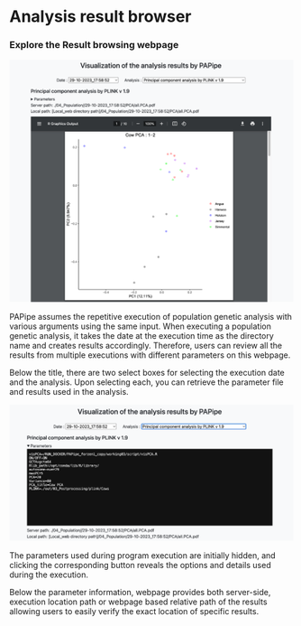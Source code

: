 # Analysis result browser

### Explore the Result browsing webpage

![fig1.png](../../figures/fig_rb_1.png)


PAPipe assumes the repetitive execution of population genetic analysis with various arguments using the same input. When executing a population genetic analysis, it takes the date at the execution time as the directory name and creates results accordingly. Therefore, users can review all the results from multiple executions with different parameters on this webpage.

Below the title, there are two select boxes for selecting the execution date and the analysis. Upon selecting each, you can retrieve the parameter file and results used in the analysis.

![fig1.png](../../figures/fig_rb_2.png)

The parameters used during program execution are initially hidden, and clicking the corresponding button reveals the options and details used during the execution.

Below the parameter information, webpage provides both server-side, execution location path or webpage based relative path of the results allowing users to easily verify the exact location of specific results.
